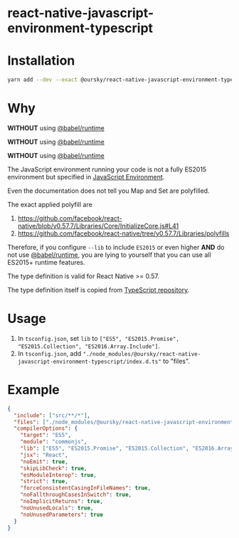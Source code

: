 # react-native-javascript-environment-typescript

# Installation

```sh
yarn add --dev --exact @oursky/react-native-javascript-environment-typescript
```

# Why

**WITHOUT** using [@babel/runtime](https://babeljs.io/docs/en/babel-runtime)

**WITHOUT** using [@babel/runtime](https://babeljs.io/docs/en/babel-runtime)

**WITHOUT** using [@babel/runtime](https://babeljs.io/docs/en/babel-runtime)

The JavaScript environment running
your code is not a fully ES2015 environment but specified in [JavaScript Environment](https://facebook.github.io/react-native/docs/javascript-environment#polyfills).

Even the documentation does not tell you Map and Set are polyfilled.

The exact applied polyfill are

1. https://github.com/facebook/react-native/blob/v0.57.7/Libraries/Core/InitializeCore.js#L41
1. https://github.com/facebook/react-native/tree/v0.57.7/Libraries/polyfills

Therefore, if you configure `--lib` to include `ES2015` or even higher **AND** do not use [@babel/runtime](https://babeljs.io/docs/en/babel-runtime),
you are lying to yourself that you can use all ES2015+ runtime features.

The type definition is valid for React Native >= 0.57.

The type definition itself is copied from [TypeScript repository](https://github.com/Microsoft/TypeScript/tree/master/lib).

# Usage

1. In `tsconfig.json`, set `lib` to `["ES5", "ES2015.Promise", "ES2015.Collection", "ES2016.Array.Include"]`.
1. In `tsconfig.json`, add `"./node_modules/@oursky/react-native-javascript-environment-typescript/index.d.ts"` to "files".

# Example

```json
{
  "include": ["src/**/*"],
  "files": ["./node_modules/@oursky/react-native-javascript-environment-typescript/index.d.ts"],
  "compilerOptions": {
    "target": "ES5",
    "module": "commonjs",
    "lib": ["ES5", "ES2015.Promise", "ES2015.Collection", "ES2016.Array.Include"],
    "jsx": "React",
    "noEmit": true,
    "skipLibCheck": true,
    "esModuleInterop": true,
    "strict": true,
    "forceConsistentCasingInFileNames": true,
    "noFallthroughCasesInSwitch": true,
    "noImplicitReturns": true,
    "noUnusedLocals": true,
    "noUnusedParameters": true
  }
}
```

